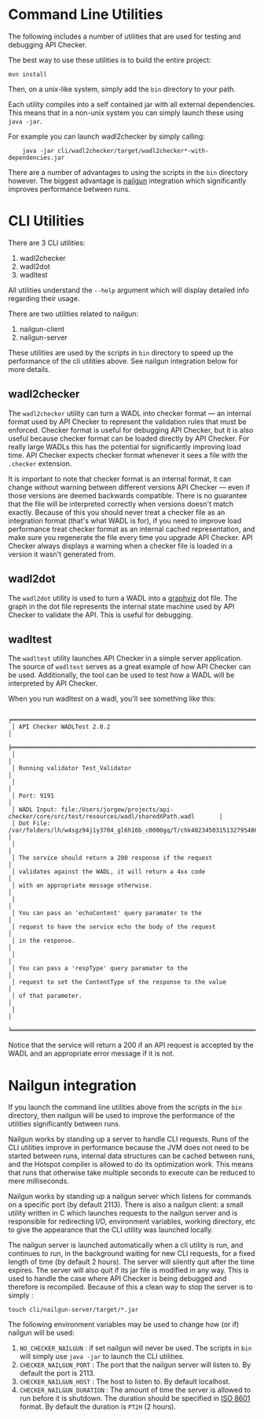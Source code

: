 # Command Line Utilities

The following includes a number of utilities that are used for testing
and debugging API Checker.

The best way to use these utilities is to build the entire project:

````shell
mvn install
````

Then, on a unix-like system, simply add the ```bin``` directory to
your path.

Each utility compiles into a self contained jar with all external
dependencies.  This means that in a non-unix system you can simply
launch these using ```java -jar```.

For example you can launch wadl2checker by simply calling:

````shell
    java -jar cli/wadl2checker/target/wadl2checker*-with-dependencies.jar
````

There are a number of advantages to using the scripts in the ```bin```
directory however. The biggest advantage is
[nailgun](http://www.martiansoftware.com/nailgun/) integration which
significantly improves performance between runs.

# CLI Utilities

There are 3 CLI utilities:

1. wadl2checker
2. wadl2dot
3. wadltest

All utilities understand the ```--help``` argument which will display
detailed info regarding their usage.

There are two utilities related to nailgun:

1. nailgun-client
2. nailgun-server

These utilities are used by the scripts in ```bin``` directory to
speed up the performance of the cli utilities above. See nailgun
integration below for more details.

## wadl2checker

The ```wadl2checker``` utility can turn a WADL into checker format —
an internal format used by API Checker to represent the validation
rules that must be enforced.  Checker format is useful for debugging
API Checker, but it is also useful because checker format can be
loaded directly by API Checker.  For really large WADLs this has the
potential for significantly improving load time.  API Checker expects
checker format whenever it sees a file with the ```.checker```
extension.

It is important to note that checker format is an internal format, it
can change without warning between different versions API Checker —
even if those versions are deemed backwards compatible.  There is no
guarantee that the file will be interpreted correctly when versions
doesn't match exactly.  Because of this you should never treat a
checker file as an integration format (that's what WADL is for), if
you need to improve load performance treat checker format as an
internal cached representation, and make sure you regenerate the file
every time you upgrade API Checker. API Checker always displays a
warning when a checker file is loaded in a version it wasn't generated
from.


## wadl2dot

The ```wadl2dot``` utility is used to turn a WADL into a
[graphviz](http://www.graphviz.org/) dot file. The graph in the dot
file represents the internal state machine used by API Checker to
validate the API. This is useful for debugging. 

## wadltest

The ```wadltest``` utility launches API Checker in a simple server
application.  The source of ```wadltest``` serves as a great example
of how API Checker can be used.  Additionally, the tool can be used to
test how a WADL will be interpreted by API Checker.

When you run wadltest on a wadl, you'll see something like this:

````
 ╒═════════════════════════════════════════════════════════════════════════════════════════════════════════╕
 │ API Checker WADLTest 2.0.2                                                                              │
 ╞═════════════════════════════════════════════════════════════════════════════════════════════════════════╡
 │                                                                                                         │
 │ Running validator Test_Validator                                                                        │
 │                                                                                                         │
 │ Port: 9191                                                                                              │
 │ WADL Input: file:/Users/jorgew/projects/api-checker/core/src/test/resources/wadl/sharedXPath.wadl       │
 │ Dot File: /var/folders/lh/w4sgz94j1y3704_gl6h16b_c0000gq/T/chk4023450315132795486.dot                   │
 │                                                                                                         │
 │ The service should return a 200 response if the request                                                 │
 │ validates against the WADL, it will return a 4xx code                                                   │
 │ with an appropriate message otherwise.                                                                  │
 │                                                                                                         │
 │ You can pass an 'echoContent' query paramater to the                                                    │
 │ request to have the service echo the body of the request                                                │
 │ in the response.                                                                                        │
 │                                                                                                         │
 │ You can pass a 'respType' query paramater to the                                                        │
 │ request to set the ContentType of the response to the value                                             │
 │ of that parameter.                                                                                      │
 │                                                                                                         │
 ╘═════════════════════════════════════════════════════════════════════════════════════════════════════════╛
````

Notice that the service will return a 200 if an API request is
accepted by the WADL and an appropriate error message if it is not.

# Nailgun integration

If you launch the command line utilities above from the scripts in the
```bin``` directory, then nailgun will be used to improve the
performance of the utilities significantly between runs.

Nailgun works by standing up a server to handle CLI requests.  Runs of
the CLI utilities improve in performance because the JVM does not need
to be started between runs, internal data structures can be cached
between runs, and the Hotspot compiler is allowed to do its
optimization work.  This means that runs that otherwise take multiple
seconds to execute can be reduced to mere milliseconds.

Nailgun works by standing up a nailgun server which listens for
commands on a specific port (by default 2113).  There is also a
nailgun client: a small utility written in C which launches requests
to the nailgun server and is responsible for redirecting I/O,
environment variables, working directory, etc to give the appearance
that the CLI utility was launched locally.

The nailgun server is launched automatically when a cli utility is
run, and continues to run, in the background waiting for new CLI
requests, for a fixed length of time (by default 2 hours).  The server
will silently quit after the time expires.  The server will also quit
if its jar file is modified in any way.  This is used to handle the
case where API Checker is being debugged and therefore is
recompiled. Because of this a clean way to stop the server is to
simply :

````shell
touch cli/nailgun-server/target/*.jar
````

The following environment variables may be used to change how (or if)
nailgun will be used:

1. ```NO_CHECKER_NAILGUN``` : if set nailgun will never be used.  The
scripts in ```bin``` will simply use ```java -jar``` to launch the CLI
utilities.
2. ```CHECKER_NAILGUN_PORT``` : The port that the nailgun server will
listen to.  By default the port is 2113.
3. ```CHECKER_NAILGUN_HOST``` : The host to listen to.  By default
localhost.
4. ```CHECKER_NAILGUN_DURATION``` : The amount of time the server is
allowed to run before it is shutdown. The duration should be specified
in [ISO 8601](https://en.wikipedia.org/wiki/ISO_8601) format. By
default the duration is ```PT2H``` (2 hours).

